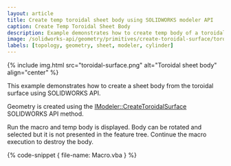 ```yaml
---
layout: article
title: Create temp toroidal sheet body using SOLIDWORKS modeler API
caption: Create Temp Toroidal Sheet Body
description: Example demonstrates how to create temp body of a toroidal sheet
image: /solidworks-api/geometry/primitives/create-toroidal-surface/toroidal-surface.png
labels: [topology, geometry, sheet, modeler, cylinder]
---
```

{% include img.html src="toroidal-surface.png" alt="Toroidal sheet body" align="center" %}

This example demonstrates how to create a sheet body from the toroidal surface using SOLIDWORKS API.

Geometry is created using the [IModeler::CreateToroidalSurface](http://help.solidworks.com/2018/english/api/sldworksapi/solidworks.interop.sldworks~solidworks.interop.sldworks.imodeler~createtoroidalsurface.html) SOLIDWORKS API method.

Run the macro and temp body is displayed. Body can be rotated and selected but it is not presented in the feature tree. Continue the macro execution to destroy the body.

{% code-snippet { file-name: Macro.vba } %}
